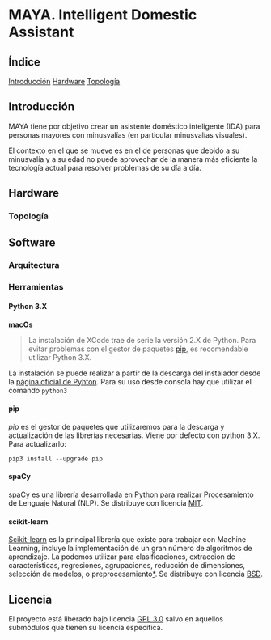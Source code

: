 # MAYA. Intelligent Domestic Assistant

## Índice

[Introducción](#Introduccion)
[Hardware](#Hardware)
  [Topología](#Topologia)

## Introducción

MAYA tiene por objetivo crear un asistente doméstico inteligente (IDA) para personas mayores con minusvalías (en particular minusvalías visuales).

El contexto en el que se mueve es en el de personas que debido a su minusvalía y a su edad no puede aprovechar de la manera más eficiente la tecnología actual para resolver problemas de su día a día.

## Hardware

### Topología

## Software

### Arquitectura

### Herramientas

#### Python 3.X

**macOs**
> La instalación de XCode trae de serie la versión 2.X de Python. Para evitar problemas con el gestor de paquetes [pip](https://pypi.python.org/pypi/pip), es recomendable utilizar Python 3.X.

La instalación se puede realizar a partir de la descarga del instalador desde la [página oficial de Pyhton](https://www.python.org/downloads/). Para su uso desde consola hay que utilizar el comando `python3`

#### pip

*pip* es el gestor de paquetes que utilizaremos para la descarga y actualización de las librerías necesarias. Viene por defecto con python 3.X. Para actualizarlo:

~~~
pip3 install --upgrade pip
~~~

#### spaCy

[spaCy](https://spacy.io/) es una librería desarrollada en Python para realizar Procesamiento de Lenguaje Natural (NLP). Se distribuye con licencia [MIT](https://opensource.org/licenses/MIT).

#### scikit-learn

[Scikit-learn](http://scikit-learn.org/stable/) es la principal librería que existe para trabajar con Machine Learning, incluye la implementación de un gran número de algoritmos de aprendizaje. La podemos utilizar para clasificaciones, extraccion de características, regresiones, agrupaciones, reducción de dimensiones, selección de modelos, o preprocesamiento[\*](http://relopezbriega.github.io/blog/2015/10/10/machine-learning-con-python/#Scikit-Learn). Se distribuye con licencia [BSD](https://www.freebsd.org/copyright/freebsd-license.html).

## Licencia

El proyecto está liberado bajo licencia [GPL 3.0](https://www.gnu.org/licenses/gpl-3.0-standalone.html) salvo en aquellos submódulos que tienen su licencia específica.
